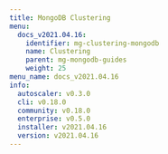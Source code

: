 ```yaml
---
title: MongoDB Clustering
menu:
  docs_v2021.04.16:
    identifier: mg-clustering-mongodb
    name: Clustering
    parent: mg-mongodb-guides
    weight: 25
menu_name: docs_v2021.04.16
info:
  autoscaler: v0.3.0
  cli: v0.18.0
  community: v0.18.0
  enterprise: v0.5.0
  installer: v2021.04.16
  version: v2021.04.16
---
```


